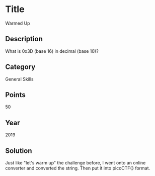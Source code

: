 # Title
Warmed Up

## Description
What is 0x3D (base 16) in decimal (base 10)?

## Category
General Skills

## Points
50

## Year
2019

## Solution
Just like "let's warm up" the challenge before, I went onto an online converter and converted the string. Then put it into picoCTF{} format.
